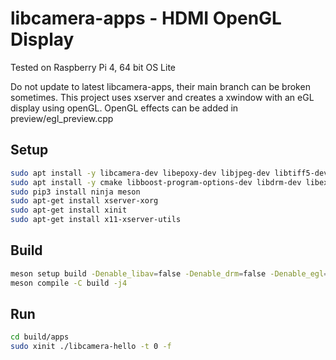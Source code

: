 # libcamera-apps - HDMI OpenGL Display
Tested on Raspberry Pi 4, 64 bit OS Lite

Do not update to latest libcamera-apps, their main branch can be broken sometimes.
This project uses xserver and creates a xwindow with an eGL display using openGL.
OpenGL effects can be added in preview/egl_preview.cpp

Setup
-----
```bash
sudo apt install -y libcamera-dev libepoxy-dev libjpeg-dev libtiff5-dev
sudo apt install -y cmake libboost-program-options-dev libdrm-dev libexif-dev
sudo pip3 install ninja meson
sudo apt-get install xserver-xorg
sudo apt-get install xinit
sudo apt-get install x11-xserver-utils
```

Build
-----
```bash
meson setup build -Denable_libav=false -Denable_drm=false -Denable_egl=true -Denable_qt=false -Denable_opencv=false -Denable_tflite=false
meson compile -C build -j4
```

Run
-----
```bash
cd build/apps
sudo xinit ./libcamera-hello -t 0 -f
```
